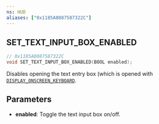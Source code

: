 ```yaml
---
ns: HUD
aliases: ["0x1185A8087587322C"]
---
```

## SET_TEXT_INPUT_BOX_ENABLED

```c
// 0x1185A8087587322C
void SET_TEXT_INPUT_BOX_ENABLED(BOOL enabled);
```

Disables opening the text entry box (which is opened with [`DISPLAY_ONSCREEN_KEYBOARD`](#_0x00DC833F2568DBF6).

## Parameters
* **enabled**: Toggle the text input box on/off.

